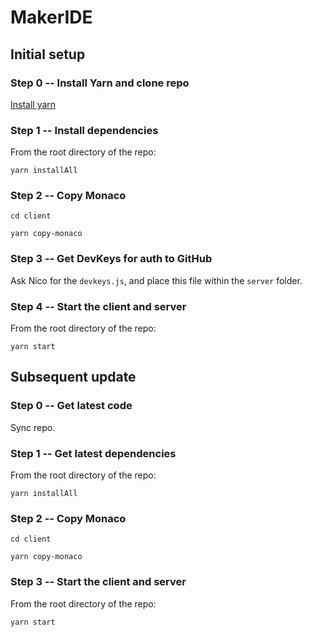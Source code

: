 # MakerIDE

## Initial setup

### Step 0 -- Install Yarn and clone repo
[Install yarn](https://yarnpkg.com/en/docs/install)

### Step 1 -- Install dependencies
From the root directory of the repo:

```yarn installAll```

### Step 2 -- Copy Monaco
```cd client```

```yarn copy-monaco```

### Step 3 -- Get DevKeys for auth to GitHub
Ask Nico for the `devkeys.js`, and place this file within the `server` folder.

### Step 4 -- Start the client and server
From the root directory of the repo:

```yarn start```

## Subsequent update

### Step 0 -- Get latest code
Sync repo.

### Step 1 -- Get latest dependencies
From the root directory of the repo:

```yarn installAll```

### Step 2 -- Copy Monaco
```cd client```

```yarn copy-monaco```

### Step 3 -- Start the client and server
From the root directory of the repo:

```yarn start```
